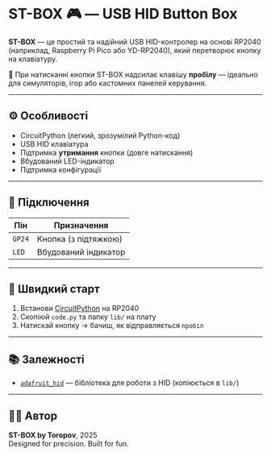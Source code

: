 # ST-BOX 🎮 — USB HID Button Box

**ST-BOX** — це простий та надійний USB HID-контролер на основі RP2040 (наприклад, Raspberry Pi Pico або YD-RP2040), який перетворює кнопку на клавіатуру.

📌 При натисканні кнопки ST-BOX надсилає клавішу **пробілу** — ідеально для симуляторів, ігор або кастомних панелей керування.

---

## ⚙️ Особливості

- CircuitPython (легкий, зрозумілий Python-код)
- USB HID клавіатура
- Підтримка **утримання** кнопки (довге натискання)
- Вбудований LED-індикатор
- Підтримка конфігурації

---

## 🔌 Підключення

| Пін       | Призначення          |
|-----------|----------------------|
| `GP24`    | Кнопка (з підтяжкою) |
| `LED`     | Вбудований індикатор |

---

## 🚀 Швидкий старт

1. Встанови [CircuitPython](https://circuitpython.org/board/raspberry_pi_pico/) на RP2040
2. Скопіюй `code.py` та папку `lib/` на плату
3. Натискай кнопку → бачиш, як відправляється `пробіл`

---

## 📚 Залежності

- [`adafruit_hid`](https://github.com/adafruit/Adafruit_CircuitPython_HID) — бібліотека для роботи з HID (копіюється в `lib/`)

---

## 🧑‍💻 Автор

**ST-BOX by Toropov**, 2025  
Designed for precision. Built for fun.
